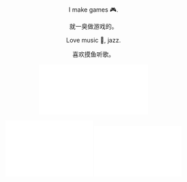 <p align="center">
I make games 🎮.
</p>
<p align="center">
就一臭做游戏的。
</p>
<p align="center">
Love music 🎵, jazz.
</p>
<p align="center">
喜欢摸鱼听歌。
</p>
 
<p align="center"><img src="/metrics.classic.svg" align="center" alt="Metrics" width="50%" /></p>
 
<p float="left" align="center">
<img src="/metrics.plugin.isocalendar.fullyear.svg" alt="Metrics" width="40%">
<img src="/metrics.plugin.activity.svg" alt="Metrics" width="40%">
</p>
